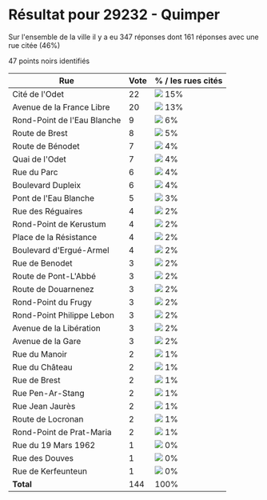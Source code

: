 # Résultat pour 29232 - Quimper

Sur l'ensemble de la ville il y a eu 347 réponses dont 161 réponses avec une rue citée (46%)

47 points noirs identifiés

| Rue | Vote | % / les rues cités|
|-----|------|-------------------|
| Cité de l'Odet | 22 | <img src="../../img/bar_15.gif" />&nbsp;15%|
| Avenue de la France Libre | 20 | <img src="../../img/bar_13.gif" />&nbsp;13%|
| Rond-Point de l'Eau Blanche | 9 | <img src="../../img/bar_6.gif" />&nbsp;6%|
| Route de Brest | 8 | <img src="../../img/bar_5.gif" />&nbsp;5%|
| Route de Bénodet | 7 | <img src="../../img/bar_4.gif" />&nbsp;4%|
| Quai de l'Odet | 7 | <img src="../../img/bar_4.gif" />&nbsp;4%|
| Rue du Parc | 6 | <img src="../../img/bar_4.gif" />&nbsp;4%|
| Boulevard Dupleix | 6 | <img src="../../img/bar_4.gif" />&nbsp;4%|
| Pont de l'Eau Blanche | 5 | <img src="../../img/bar_3.gif" />&nbsp;3%|
| Rue des Réguaires | 4 | <img src="../../img/bar_2.gif" />&nbsp;2%|
| Rond-Point de Kerustum | 4 | <img src="../../img/bar_2.gif" />&nbsp;2%|
| Place de la Résistance | 4 | <img src="../../img/bar_2.gif" />&nbsp;2%|
| Boulevard d'Ergué-Armel | 4 | <img src="../../img/bar_2.gif" />&nbsp;2%|
| Rue de Benodet | 3 | <img src="../../img/bar_2.gif" />&nbsp;2%|
| Route de Pont-L'Abbé | 3 | <img src="../../img/bar_2.gif" />&nbsp;2%|
| Route de Douarnenez | 3 | <img src="../../img/bar_2.gif" />&nbsp;2%|
| Rond-Point du Frugy | 3 | <img src="../../img/bar_2.gif" />&nbsp;2%|
| Rond-Point Philippe Lebon | 3 | <img src="../../img/bar_2.gif" />&nbsp;2%|
| Avenue de la Libération | 3 | <img src="../../img/bar_2.gif" />&nbsp;2%|
| Avenue de la Gare | 3 | <img src="../../img/bar_2.gif" />&nbsp;2%|
| Rue du Manoir | 2 | <img src="../../img/bar_1.gif" />&nbsp;1%|
| Rue du Château | 2 | <img src="../../img/bar_1.gif" />&nbsp;1%|
| Rue de Brest | 2 | <img src="../../img/bar_1.gif" />&nbsp;1%|
| Rue Pen-Ar-Stang | 2 | <img src="../../img/bar_1.gif" />&nbsp;1%|
| Rue Jean Jaurès | 2 | <img src="../../img/bar_1.gif" />&nbsp;1%|
| Route de Locronan | 2 | <img src="../../img/bar_1.gif" />&nbsp;1%|
| Rond-Point de Prat-Maria | 2 | <img src="../../img/bar_1.gif" />&nbsp;1%|
| Rue du 19 Mars 1962 | 1 | <img src="../../img/bar_0.gif" />&nbsp;0%|
| Rue des Douves | 1 | <img src="../../img/bar_0.gif" />&nbsp;0%|
| Rue de Kerfeunteun | 1 | <img src="../../img/bar_0.gif" />&nbsp;0%|
| **Total** | 144 | 100%|
